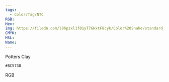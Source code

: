 ```yaml
---
tags:
  - Color/Tag/NTC
RGB:
Hex:
img: https://filedn.com/l0hpzxl1f01yT7GHxtF8cyk/Color%20Snake/standard_csv_to_svg/8C5738.svg
CMYK:
HSL:
Name:
---
```

Potters Clay
```palette
#8C5738
```
RGB
